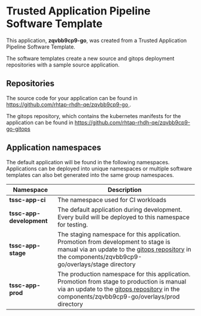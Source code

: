 # Trusted Application Pipeline Software Template

This application, **zqvbb9cp9-go**, was created from a Trusted Application Pipeline Software Template.

The software templates create a new source and gitops deployment repositories with a sample source application. 

## Repositories

The source code for your application can be found in [https://github.com/rhtap-rhdh-qe/zqvbb9cp9-go ](https://github.com/rhtap-rhdh-qe/zqvbb9cp9-go ).
 
The gitops repository, which contains the kubernetes manifests for the application can be found in 
[https://github.com/rhtap-rhdh-qe/zqvbb9cp9-go-gitops ](https://github.com/rhtap-rhdh-qe/zqvbb9cp9-go-gitops ) 

## Application namespaces 

The default application will be found in the following namespaces. Applications can be deployed into unique namespaces or multiple software templates can also bet generated into the same group namespaces.  

|  Namespace   |  Description   |  
| -------- | -------- |
| **tssc-app-ci** | The namespace used for CI workloads |
| **tssc-app-development** | The default application during development. Every build will be deployed to this namespace for testing. |
| **tssc-app-stage** | The staging namespace for this application. Promotion from development to stage is manual via an update to the [gitops repository](https://github.com/rhtap-rhdh-qe/zqvbb9cp9-go-gitops ) in the components/zqvbb9cp9-go/overlays/stage directory |
| **tssc-app-prod** | The production namespace for this application. Promotion from stage to production is manual via an update to the [gitops repository](https://github.com/rhtap-rhdh-qe/zqvbb9cp9-go-gitops ) in the components/zqvbb9cp9-go/overlays/prod directory |